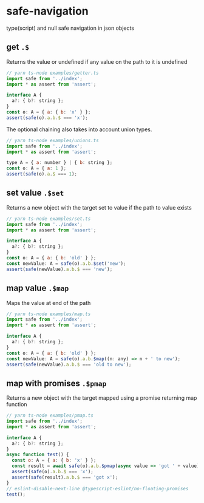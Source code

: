 # safe-navigation

type(script) and null safe navigation in json objects 

## get `.$`

Returns the value or undefined if any value on the path to it is undefined

```js
// yarn ts-node examples/getter.ts
import safe from '../index';
import * as assert from 'assert';

interface A {
  a?: { b?: string };
}
const o: A = { a: { b: 'x' } };
assert(safe(o).a.b.$ === 'x');

```

The optional chaining also takes into account union types.

```js
// yarn ts-node examples/unions.ts
import safe from '../index';
import * as assert from 'assert';

type A = { a: number } | { b: string };
const o: A = { a: 1 };
assert(safe(o).a.$ === 1);

```

## set value `.$set`

Returns a new object with the target set to value if the path to value exists

```js
// yarn ts-node examples/set.ts
import safe from '../index';
import * as assert from 'assert';

interface A {
  a?: { b?: string };
}
const o: A = { a: { b: 'old' } };
const newValue: A = safe(o).a.b.$set('new');
assert(safe(newValue).a.b.$ === 'new');

```

## map value `.$map`

Maps the value at end of the path

```js
// yarn ts-node examples/map.ts
import safe from '../index';
import * as assert from 'assert';

interface A {
  a?: { b?: string };
}
const o: A = { a: { b: 'old' } };
const newValue: A = safe(o).a.b.$map((n: any) => n + ' to new');
assert(safe(newValue).a.b.$ === 'old to new');

```

## map with promises `.$pmap`

Returns a new object with the target mapped using a promise returning map function

```js
// yarn ts-node examples/pmap.ts
import safe from '../index';
import * as assert from 'assert';

interface A {
  a?: { b?: string };
}
async function test() {
  const o: A = { a: { b: 'x' } };
  const result = await safe(o).a.b.$pmap(async value => 'got ' + value);
  assert(safe(o).a.b.$ === 'x');
  assert(safe(result).a.b.$ === 'got x');
}
// eslint-disable-next-line @typescript-eslint/no-floating-promises
test();

```
